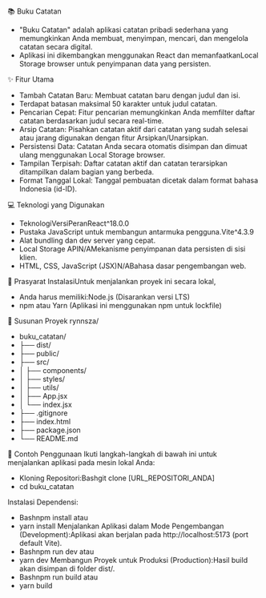 📚 Buku Catatan
* "Buku Catatan" adalah aplikasi catatan pribadi sederhana yang memungkinkan Anda membuat, menyimpan, mencari, dan mengelola catatan secara digital. 
* Aplikasi ini dikembangkan menggunakan React dan memanfaatkanLocal Storage browser untuk penyimpanan data yang persisten.

✨ Fitur Utama
* Tambah Catatan Baru: Membuat catatan baru dengan judul dan isi. 
* Terdapat batasan maksimal 50 karakter untuk judul catatan.
* Pencarian Cepat: Fitur pencarian memungkinkan Anda memfilter daftar catatan berdasarkan judul secara real-time.
* Arsip Catatan: Pisahkan catatan aktif dari catatan yang sudah selesai atau jarang digunakan dengan fitur Arsipkan/Unarsipkan.
* Persistensi Data: Catatan Anda secara otomatis disimpan dan dimuat ulang menggunakan Local Storage browser.
* Tampilan Terpisah: Daftar catatan aktif dan catatan terarsipkan ditampilkan dalam bagian yang berbeda.
* Format Tanggal Lokal: Tanggal pembuatan dicetak dalam format bahasa Indonesia (id-ID).

💻 Teknologi yang Digunakan
* TeknologiVersiPeranReact^18.0.0
* Pustaka JavaScript untuk membangun antarmuka pengguna.Vite^4.3.9
* Alat bundling dan dev server yang cepat.
* Local Storage APIN/AMekanisme penyimpanan data persisten di sisi klien.
* HTML, CSS, JavaScript (JSX)N/ABahasa dasar pengembangan web.

🔧 Prasyarat InstalasiUntuk menjalankan proyek ini secara lokal, 
* Anda harus memiliki:Node.js (Disarankan versi LTS)
* npm atau Yarn (Aplikasi ini menggunakan npm untuk lockfile)

📂 Susunan Proyek rynnsza/
* buku_catatan/
* ├── dist/                 
* ├── public/               
* ├── src/
* │   ├── components/       
* │   ├── styles/           
* │   ├── utils/            
* │   ├── App.jsx           
* │   └── index.jsx         
* ├── .gitignore
* ├── index.html            
* ├── package.json
* └── README.md             

🚀 Contoh Penggunaan
Ikuti langkah-langkah di bawah ini untuk menjalankan aplikasi pada mesin lokal Anda:
* Kloning Repositori:Bashgit clone [URL_REPOSITORI_ANDA]
* cd buku_catatan

Instalasi Dependensi:
* Bashnpm install
  atau
* yarn install
Menjalankan Aplikasi dalam Mode Pengembangan (Development):Aplikasi akan berjalan pada http://localhost:5173 (port default Vite).
* Bashnpm run dev
 atau
* yarn dev
Membangun Proyek untuk Produksi (Production):Hasil build akan disimpan di folder dist/.
* Bashnpm run build
 atau
* yarn build

